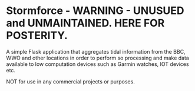 # Stormforce - WARNING - UNUSUED and UNMAINTAINED. HERE FOR POSTERITY.

A simple Flask application that aggregates tidal information from the BBC, WWO
and other locations in order to perform so processing and make data available
to low computation devices such as Garmin watches, IOT devices etc.

NOT for use in any commercial projects or purposes.
